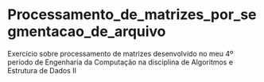 # Processamento_de_matrizes_por_segmentacao_de_arquivo
Exercício sobre processamento de matrizes desenvolvido no meu 4º período de Engenharia da Computação na disciplina de Algoritmos e Estrutura de Dados II 
